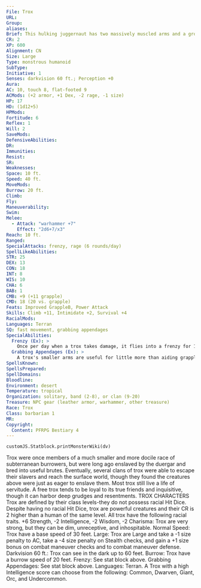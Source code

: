 ```yaml
---
File: Trox
URL: 
Group: 
aliases: 
Brief: This hulking juggernaut has two massively muscled arms and a group of four smaller ones that jut from under its rib cage.
CR: 2
XP: 600
Alignment: CN
Size: Large
Type: monstrous humanoid
SubType: 
Initiative: 1
Senses: darkvision 60 ft.; Perception +0
Aura: 
AC: 10, touch 8, flat-footed 9
ACMods: (+2 armor, +1 Dex, -2 rage, -1 size)
HP: 17
HD: (1d12+5)
HPMods: 
Fortitude: 6
Reflex: 1
Will: 2
SaveMods: 
DefensiveAbilities: 
DR: 
Immunities: 
Resist: 
SR: 
Weaknesses: 
Space: 10 ft.
Speed: 40 ft.
MoveMods: 
Burrow: 20 ft.
Climb: 
Fly: 
Maneuverability: 
Swim: 
Melee: 
  - Attack: "warhammer +7"
    Effect: "2d6+7/x3"
Reach: 10 ft.
Ranged: 
SpecialAttacks: frenzy, rage (6 rounds/day)
SpellLikeAbilities: 
STR: 25
DEX: 13
CON: 18
INT: 8
WIS: 10
CHA: 6
BAB: 1
CMB: +9 (+11 grapple)
CMD: 18 (20 vs. grapple)
Feats: Improved GrappleB, Power Attack
Skills: Climb +11, Intimidate +2, Survival +4
RacialMods: 
Languages: Terran
SQ: fast movement, grabbing appendages
SpecialAbilities:
  Frenzy (Ex): >
    Once per day when a trox takes damage, it flies into a frenzy for 1 minute, gaining a +2 racial bonus to Constitution and Strength, but a -2 penalty to AC.
  Grabbing Appendages (Ex): >
    A trox's smaller arms are useful for little more than aiding grappling. Trox gain Improved Grapple as a bonus feat, and can maintain a grapple and still make attacks with their main arms.
SpellsKnown: 
SpellsPrepared: 
SpellDomains: 
Bloodline: 
Environment: desert
Temperature: tropical
Organization: solitary, band (2-8), or clan (9-20)
Treasure: NPC gear (leather armor, warhammer, other treasure)
Race: Trox
Class: barbarian 1
MR: 
Copyright:
  Content: PFRPG Bestiary 4
---
```

```dataviewjs
customJS.Statblock.printMonsterWiki(dv)
```
Trox were once members of a much smaller and more docile race of subterranean burrowers, but were long ago enslaved by the duergar and bred into useful brutes. Eventually, several clans of trox were able to escape their slavers and reach the surface world, though they found the creatures above were just as eager to enslave them. Most trox still live a life of servitude. A free trox tends to be loyal to its true friends and inquisitive, though it can harbor deep grudges and resentments.  TROX CHARACTERS Trox are defined by their class levels-they do not possess racial Hit Dice. Despite having no racial Hit Dice, trox are powerful creatures and their CR is 2 higher than a human of the same level. All trox have the following racial traits.  +6 Strength, -2 Intelligence, -2 Wisdom, -2 Charisma: Trox are very strong, but they can be dim, unreceptive, and inhospitable.  Normal Speed: Trox have a base speed of 30 feet.  Large: Trox are Large and take a -1 size penalty to AC, take a -4 size penalty on Stealth checks, and gain a +1 size bonus on combat maneuver checks and to combat maneuver defense.  Darkvision 60 ft.: Trox can see in the dark up to 60 feet.  Burrow: Trox have a burrow speed of 20 feet.  Frenzy: See stat block above.  Grabbing Appendages: See stat block above.  Languages: Terran. A Trox with a high Intelligence score can choose from the following: Common, Dwarven, Giant, Orc, and Undercommon.

